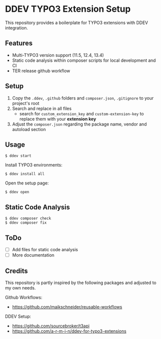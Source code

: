 # DDEV TYPO3 Extension Setup

This repository provides a boilerplate for TYPO3 extensions with DDEV integration.

## Features

- Multi-TYPO3 version support (11.5, 12.4, 13.4)
- Static code analysis within composer scripts for local development and CI
- TER release github workflow

## Setup

1. Copy the `.ddev`, `.github` folders and `composer.json`, `.gitignore` to your project's root
2. Search and replace in all files
    - search for `custom_extension_key` and `custom-extension-key` to replace them with your **extension key**
3. Adjust the `composer.json` regarding the package name, vendor and autoload section

## Usage

```
$ ddev start
```

Install TYPO3 environments:

```
$ ddev install all
```

Open the setup page:

```
$ ddev open
```

## Static Code Analysis

```
$ ddev composer check
$ ddev composer fix
```

## ToDo

- [ ] Add files for static code analysis
- [ ] More documentation

## Credits

This repository is partly inspired by the following packages and adjusted to my own needs. 

Github Workflows:
- https://github.com/maikschneider/reusable-workflows

DDEV Setup:
- https://github.com/sourcebroker/t3api
- https://github.com/a-r-m-i-n/ddev-for-typo3-extensions